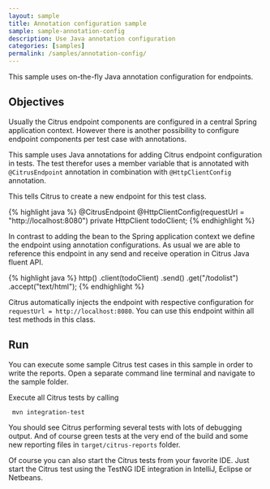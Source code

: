 ```yaml
---
layout: sample
title: Annotation configuration sample
sample: sample-annotation-config
description: Use Java annotation configuration
categories: [samples]
permalink: /samples/annotation-config/
---
```


This sample uses on-the-fly Java annotation configuration for endpoints.

Objectives
---------

Usually the Citrus endpoint components are configured in a central Spring application context. However there is another
possibility to configure endpoint components per test case with annotations.

This sample uses Java annotations for adding Citrus endpoint configuration in tests. The test therefor uses a member
variable that is annotated with `@CitrusEndpoint` annotation in combination with `@HttpClientConfig` annotation.
    
This tells Citrus to create a new endpoint for this test class.

{% highlight java %}
@CitrusEndpoint
@HttpClientConfig(requestUrl = "http://localhost:8080")
private HttpClient todoClient;
{% endhighlight %}
    
In contrast to adding the bean to the Spring application context we define the endpoint using annotation configurations. As usual we are
able to reference this endpoint in any send and receive operation in Citrus Java fluent API.

{% highlight java %}
http()
    .client(todoClient)
    .send()
    .get("/todolist")
    .accept("text/html");
{% endhighlight %}
        
Citrus automatically injects the endpoint with respective configuration for `requestUrl = http://localhost:8080`. You can use this endpoint
within all test methods in this class.

Run
---------

You can execute some sample Citrus test cases in this sample in order to write the reports.
Open a separate command line terminal and navigate to the sample folder.

Execute all Citrus tests by calling

     mvn integration-test

You should see Citrus performing several tests with lots of debugging output. 
And of course green tests at the very end of the build and some new reporting files in `target/citrus-reports` folder.

Of course you can also start the Citrus tests from your favorite IDE.
Just start the Citrus test using the TestNG IDE integration in IntelliJ, Eclipse or Netbeans.